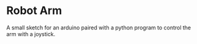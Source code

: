 # Robot Arm

A small sketch for an arduino paired with a python program to control the arm with a joystick.
